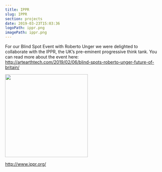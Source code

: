 ```yaml
---
title: IPPR
slug: IPPR
section: projects
date: 2019-03-23T15:03:36
logoPath: ippr.png
imagePath: ippr.png
---
```



For our Blind Spot Event with Roberto Unger we were delighted to collaborate with the IPPR, the UK’s pre-eminent progressive think tank. You can read more about the event here: http://artearthtech.com/2019/02/06/blind-spots-roberto-unger-future-of-britain/




<img style="width:270px" src="/images/ippr.png"/>

http://www.ippr.org/
